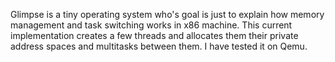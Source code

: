 Glimpse is a tiny operating system who's goal is just to explain how memory management and task switching works in x86 machine. This current implementation creates a few threads and allocates them their private address spaces and multitasks between them.
I have tested it on Qemu.